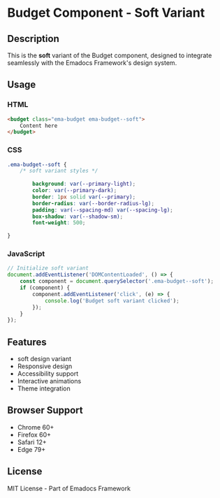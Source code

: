 # Budget Component - Soft Variant

## Description
This is the **soft** variant of the Budget component, designed to integrate seamlessly with the Emadocs Framework's design system.

## Usage

### HTML
```html
<budget class="ema-budget ema-budget--soft">
    Content here
</budget>
```

### CSS
```css
.ema-budget--soft {
    /* soft variant styles */
    
        background: var(--primary-light);
        color: var(--primary-dark);
        border: 1px solid var(--primary);
        border-radius: var(--border-radius-lg);
        padding: var(--spacing-md) var(--spacing-lg);
        box-shadow: var(--shadow-sm);
        font-weight: 500;
    
}
```

### JavaScript
```javascript
// Initialize soft variant
document.addEventListener('DOMContentLoaded', () => {
    const component = document.querySelector('.ema-budget--soft');
    if (component) {
        component.addEventListener('click', (e) => {
            console.log('Budget soft variant clicked');
        });
    }
});
```

## Features
- soft design variant
- Responsive design
- Accessibility support
- Interactive animations
- Theme integration

## Browser Support
- Chrome 60+
- Firefox 60+
- Safari 12+
- Edge 79+

## License
MIT License - Part of Emadocs Framework

